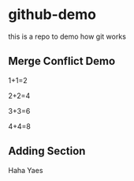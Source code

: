 # github-demo
this is a repo to demo how git works

## Merge Conflict Demo
1+1=2

2+2=4

3+3=6

4+4=8

## Adding Section

Haha Yaes
